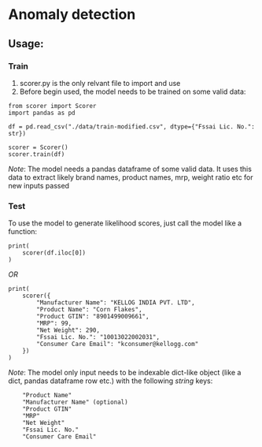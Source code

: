 # Anomaly detection

## Usage:

### Train

1. scorer.py is the only relvant file to import and use
2. Before begin used, the model needs to be trained on some valid data:

```
from scorer import Scorer
import pandas as pd

df = pd.read_csv("./data/train-modified.csv", dtype={"Fssai Lic. No.": str})

scorer = Scorer()
scorer.train(df)
```

_Note_: The model needs a pandas dataframe of some valid data. It uses this data to extract likely brand names, product names, mrp, weight ratio etc for new inputs passed

### Test

To use the model to generate likelihood scores, just call the model like a function:

```
print(
    scorer(df.iloc[0])
)
```

_OR_

```
print(
    scorer({
        "Manufacturer Name": "KELLOG INDIA PVT. LTD",
        "Product Name": "Corn Flakes",
        "Product GTIN": "8901499009661",
        "MRP": 99,
        "Net Weight": 290,
        "Fssai Lic. No.": "10013022002031",
        "Consumer Care Email": "kconsumer@kellogg.com"
    })
)
```

_Note_: The model only input needs to be indexable dict-like object (like a dict, pandas dataframe row etc.) with the following _string_ keys:

```
    "Product Name"
    "Manufacturer Name" (optional)
    "Product GTIN"
    "MRP"
    "Net Weight"
    "Fssai Lic. No."
    "Consumer Care Email"
```
